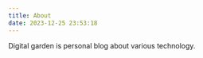 ```yaml
---
title: About
date: 2023-12-25 23:53:18
---
```


Digital garden is personal blog about various technology.
